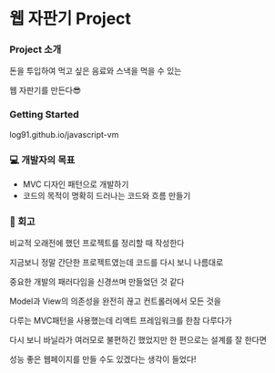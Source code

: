 # 웹 자판기 Project

### Project 소개
돈을 투입하여 먹고 싶은 음료와 스낵을 먹을 수 있는

웹 자판기를 만든다😎

### Getting Started
log91.github.io/javascript-vm

### 💻 개발자의 목표
- MVC 디자인 패턴으로 개발하기
- 코드의 목적이 명확히 드러나는 코드와 흐름 만들기

### 💫 회고
비교적 오래전에 했던 프로젝트를 정리할 때 작성한다

지금보니 정말 간단한 프로젝트였는데 코드를 다시 보니 나름대로

중요한 개발의 패러다임을 신경쓰며 만들었던 것 같다

Model과 View의 의존성을 완전히 끊고 컨트롤러에서 모든 것을

다루는 MVC패턴을 사용했는데 리액트 프레임워크를 한참 다루다가

다시 보니 바닐라가 여러모로 불편하긴 했었지만 한 편으로는 설계를 잘 한다면

성능 좋은 웹페이지를 만들 수도 있겠다는 생각이 들었다!
